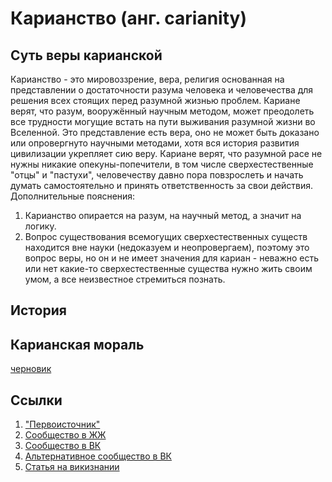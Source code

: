 # Карианство (анг. carianity)

## Суть веры карианской

Карианство - это мировоззрение, вера, религия основанная на представлении о достаточности разума человека и человечества для решения всех стоящих перед разумной жизнью проблем. Кариане верят, что разум, вооружённый научным методом, может преодолеть все трудности могущие встать на пути выживания разумной жизни во Вселенной. Это представление есть вера, оно не может быть доказано или опровергнуто научными методами, хотя вся история развития цивилизации укрепляет сию веру. Кариане верят, что разумной расе не нужны никакие опекуны-попечители, в том числе сверхестественные "отцы" и "пастухи", человечеству давно пора повзрослеть и начать думать самостоятельно и принять ответственность за свои действия.
Дополнительные пояснения:
1. Карианство опирается на разум, на научный метод, а значит на логику.
2. Вопрос существования всемогущих сверхестественных существ находится вне науки (недоказуем и неопровергаем), поэтому это вопрос веры, но он и не имеет значения для кариан - неважно есть или нет какие-то сверхестественные существа нужно жить своим умом, а все неизвестное стремиться познать.

## История

## Карианская мораль

[черновик](https://github.com/worldmind/moralitas)

## Ссылки

1. ["Первоисточник"](http://carians.org.ua)
2. [Сообщество в ЖЖ](http://carians.livejournal.com/)
3. [Сообщество в ВК](http://vk.com/carian)
4. [Альтернативное сообщество в ВК](http://vk.com/club91553836)
5. [Статья на викизнании](http://www.wikiznanie.ru/ru-wz/index.php/%D0%9A%D0%B0%D1%80%D0%B8%D0%B0%D0%BD%D1%81%D1%82%D0%B2%D0%BE)

